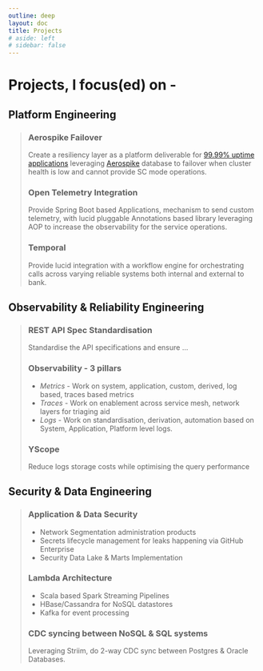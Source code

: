 ```yaml
---
outline: deep
layout: doc
title: Projects
# aside: left
# sidebar: false
---
```


# Projects, I focus(ed) on -

## Platform Engineering
> ### Aerospike Failover <Badge type="tip" text="Resiliency" />
> Create a resiliency layer as a platform deliverable for [99.99% uptime applications](https://sre.google/sre-book/availability-table/) leveraging [Aerospike](https://aerospike.com/) database to failover when cluster health is low and cannot provide SC mode operations.
> ### Open Telemetry Integration <Badge type="danger" text="Observability" />
> Provide Spring Boot based Applications, mechanism to send custom telemetry, with lucid pluggable Annotations based library leveraging AOP to increase the observability for the service operations.
> ### Temporal <Badge type="tip" text="Resiliency" />
> Provide lucid integration with a workflow engine for orchestrating calls across varying reliable systems both internal and external to bank.

## Observability & Reliability Engineering
> ### REST API Spec Standardisation <Badge type="warning" text="Design Review" />
> Standardise the API specifications and ensure ...
> ### Observability - 3 pillars <Badge type="danger" text="Observability" />
> - *Metrics* - Work on system, application, custom, derived, log based, traces based metrics
> - *Traces* - Work on enablement across service mesh, network layers for triaging aid
> - *Logs* - Work on standardisation, derivation, automation based on System, Application, Platform level logs.
> ### YScope <Badge type="warning" text="Infrastructure" />
> Reduce logs storage costs while optimising the query performance

## Security & Data Engineering
> ### Application & Data Security
> - Network Segmentation administration products
> - Secrets lifecycle management for leaks happening via GitHub Enterprise
> - Security Data Lake & Marts Implementation
> ### Lambda Architecture
> - Scala based Spark Streaming Pipelines
> - HBase/Cassandra for NoSQL datastores
> - Kafka for event processing
> ### CDC syncing between NoSQL & SQL systems <Badge type="warning" text="Infrastructure" />
> Leveraging Striim, do 2-way CDC sync between Postgres & Oracle Databases.




